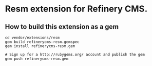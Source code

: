 # Resm extension for Refinery CMS.

## How to build this extension as a gem

    cd vendor/extensions/resm
    gem build refinerycms-resm.gemspec
    gem install refinerycms-resm.gem

    # Sign up for a http://rubygems.org/ account and publish the gem
    gem push refinerycms-resm.gem